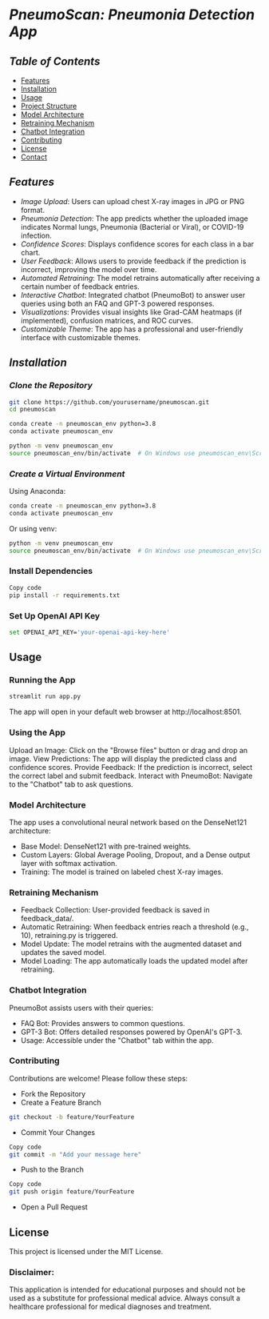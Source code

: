 # *PneumoScan: Pneumonia Detection App*
## *Table of Contents*

- [Features](#features)
- [Installation](#installation)
- [Usage](#usage)
- [Project Structure](#project-structure)
- [Model Architecture](#model-architecture)
- [Retraining Mechanism](#retraining-mechanism)
- [Chatbot Integration](#chatbot-integration)
- [Contributing](#contributing)
- [License](#license)
- [Contact](#contact)

## *Features*

- *Image Upload*: Users can upload chest X-ray images in JPG or PNG format.
- *Pneumonia Detection*: The app predicts whether the uploaded image indicates Normal lungs, Pneumonia (Bacterial or Viral), or COVID-19 infection.
- *Confidence Scores*: Displays confidence scores for each class in a bar chart.
- *User Feedback*: Allows users to provide feedback if the prediction is incorrect, improving the model over time.
- *Automated Retraining*: The model retrains automatically after receiving a certain number of feedback entries.
- *Interactive Chatbot*: Integrated chatbot (PneumoBot) to answer user queries using both an FAQ and GPT-3 powered responses.
- *Visualizations*: Provides visual insights like Grad-CAM heatmaps (if implemented), confusion matrices, and ROC curves.
- *Customizable Theme*: The app has a professional and user-friendly interface with customizable themes.
## *Installation*
### *Clone the Repository*
```bash
git clone https://github.com/yourusername/pneumoscan.git
cd pneumoscan
```

```bash
conda create -n pneumoscan_env python=3.8
conda activate pneumoscan_env
```

```bash
python -m venv pneumoscan_env
source pneumoscan_env/bin/activate  # On Windows use pneumoscan_env\Scripts\activate
```

### *Create a Virtual Environment*

Using Anaconda:

```bash
conda create -n pneumoscan_env python=3.8
conda activate pneumoscan_env
```

Or using venv:

```bash
python -m venv pneumoscan_env
source pneumoscan_env/bin/activate  # On Windows use pneumoscan_env\Scripts\activate
```
### Install Dependencies

```bash
Copy code
pip install -r requirements.txt
```
### Set Up OpenAI API Key

```bash
set OPENAI_API_KEY='your-openai-api-key-here'
```
## Usage
### Running the App
```bash
streamlit run app.py
```
The app will open in your default web browser at http://localhost:8501.

### Using the App

Upload an Image: Click on the "Browse files" button or drag and drop an image.
View Predictions: The app will display the predicted class and confidence scores.
Provide Feedback: If the prediction is incorrect, select the correct label and submit feedback.
Interact with PneumoBot: Navigate to the "Chatbot" tab to ask questions.

### Model Architecture

The app uses a convolutional neural network based on the DenseNet121 architecture:

- Base Model: DenseNet121 with pre-trained weights.
- Custom Layers: Global Average Pooling, Dropout, and a Dense output layer with softmax activation.
- Training: The model is trained on labeled chest X-ray images.

### Retraining Mechanism

- Feedback Collection: User-provided feedback is saved in feedback_data/.
- Automatic Retraining: When feedback entries reach a threshold (e.g., 10), retraining.py is triggered.
- Model Update: The model retrains with the augmented dataset and updates the saved model.
- Model Loading: The app automatically loads the updated model after retraining.

### Chatbot Integration
PneumoBot assists users with their queries:

- FAQ Bot: Provides answers to common questions.
- GPT-3 Bot: Offers detailed responses powered by OpenAI's GPT-3.
- Usage: Accessible under the "Chatbot" tab within the app.

### Contributing
Contributions are welcome! Please follow these steps:

- Fork the Repository
- Create a Feature Branch
```bash
git checkout -b feature/YourFeature
```
- Commit Your Changes
```bash
Copy code
git commit -m "Add your message here"
```
- Push to the Branch
```bash
Copy code
git push origin feature/YourFeature
```
- Open a Pull Request

## License
This project is licensed under the MIT License.

### Disclaimer:
This application is intended for educational purposes and should not be used as a substitute for professional medical advice. Always consult a healthcare professional for medical diagnoses and treatment.





